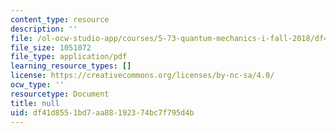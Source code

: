 ```yaml
---
content_type: resource
description: ''
file: /ol-ocw-studio-app/courses/5-73-quantum-mechanics-i-fall-2018/df41d8551bd7aa88192374bc7f795d4b_MIT5_73F18_Lec39.pdf
file_size: 1051072
file_type: application/pdf
learning_resource_types: []
license: https://creativecommons.org/licenses/by-nc-sa/4.0/
ocw_type: ''
resourcetype: Document
title: null
uid: df41d855-1bd7-aa88-1923-74bc7f795d4b
---
```

